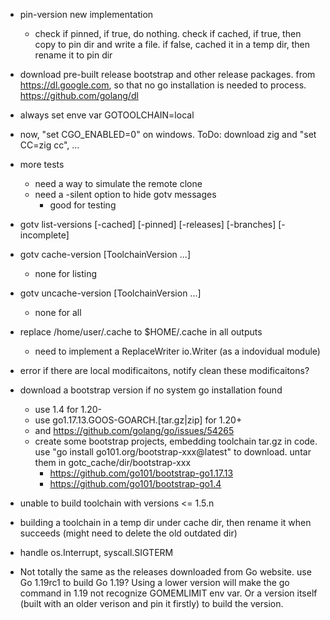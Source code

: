 
* pin-version new implementation
  * check if pinned, if true, do nothing.
    check if cached, if true, then copy to pin dir and write a file.
    if false, cached it in a temp dir, then rename it to pin dir

* download pre-built release bootstrap and other release packages.
  from https://dl.google.com,
  so that no go installation is needed to process.
  https://github.com/golang/dl

* always set enve var GOTOOLCHAIN=local

* now, "set CGO_ENABLED=0" on windows.
  ToDo: download zig and "set CC=zig cc", ...

* more tests
  * need a way to simulate the remote clone
  * need a -silent option to hide gotv messages
    * good for testing

* gotv list-versions [-cached] [-pinned] [-releases] [-branches] [-incomplete]
* gotv cache-version [ToolchainVersion ...]
	* none for listing
* gotv uncache-version [ToolchainVersion ...]
	* none for all

* replace /home/user/.cache to $HOME/.cache in all outputs
  * need to implement a ReplaceWriter io.Writer (as a indovidual module)

* error if there are local modificaitons, notify clean these modificaitons?

* download a bootstrap version if no system go installation found
  * use 1.4 for 1.20-
  * use go1.17.13.GOOS-GOARCH.[tar.gz|zip] for 1.20+
  * and https://github.com/golang/go/issues/54265
  * create some bootstrap projects, embedding toolchain tar.gz in code.
    use "go install go101.org/bootstrap-xxx@latest" to download.
    untar them in gotc_cache/dir/bootstrap-xxx
    * https://github.com/go101/bootstrap-go1.17.13
    * https://github.com/go101/bootstrap-go1.4

* unable to build toolchain with versions <= 1.5.n

* building a toolchain in a temp dir under cache dir,
  then rename it when succeeds (might need to delete the old outdated dir)

* handle os.Interrupt, syscall.SIGTERM

* Not totally the same as the releases downloaded from Go website.
  use Go 1.19rc1 to build Go 1.19?
  Using a lower version will make the go command in 1.19 not recognize GOMEMLIMIT env var.
  Or a version itself (built with an older verison and pin it firstly) to build the version.
